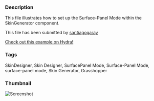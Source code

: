 ### Description 
This file illustrates how to set up the Surface-Panel Mode within the SkinGenerator component.

This file has been submitted by [santiagogaray](https://github.com/santiagogaray)

[Check out this example on Hydra!](http://hydrashare.github.io/hydra/viewer?owner=santiagogaray&fork=hydra&id=SD_Surface-Panel_Mode)
### Tags 
SkinDesigner, Skin Designer, SurfacePanel Mode, Surface-Panel Mode, surface-panel mode, Skin Generator, Grasshopper
### Thumbnail 
![Screenshot](https://raw.githubusercontent.com/santiagogaray/hydra/master/SD_Surface-Panel_Mode/thumbnail.png)
